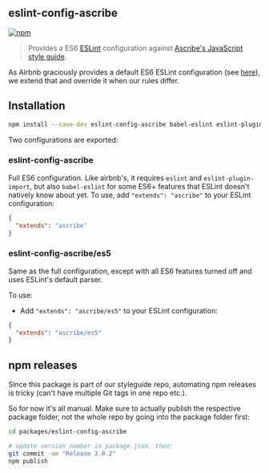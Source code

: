 eslint-config-ascribe
---------------------

[![npm](https://img.shields.io/npm/v/eslint-config-ascribe.svg)](https://www.npmjs.com/package/eslint-config-ascribe)

> Provides a ES6 [ESLint](http://eslint.org/) configuration against [Ascribe's JavaScript style guide](https://github.com/ascribe/javascript).

As Airbnb graciously provides a default ES6 ESLint configuration (see [here](https://github.com/airbnb/javascript/tree/master/packages/eslint-config-airbnb-base)), we extend that and override it when our rules differ.


## Installation

```bash
npm install --save-dev eslint-config-ascribe babel-eslint eslint-plugin-import eslint
```

Two configurations are exported:

### eslint-config-ascribe

Full ES6 configuration. Like airbnb's, it requires `eslint` and `eslint-plugin-import`, but also
`babel-eslint` for some ES6+ features that ESLint doesn't natively know about yet. To use, add `"extends": "ascribe"` to your ESLint configuration:

```json
{
  "extends": "ascribe"
}
```

### eslint-config-ascribe/es5

Same as the full configuration, except with all ES6 features turned off and uses ESLint's default
parser.

To use:

* Add `"extends": "ascribe/es5"` to your ESLint configuration:

```json
{
  "extends": "ascribe/es5"
}
```

## npm releases

Since this package is part of our styleguide repo, automating npm releases is tricky (can't have multiple Git tags in one repo etc.).

So for now it's all manual. Make sure to actually publish the respective package folder, not the whole repo by going into the package folder first:

```bash
cd packages/eslint-config-ascribe

# update version number in package.json, then:
git commit -am "Release 3.0.2"
npm publish
```
